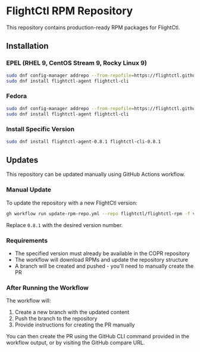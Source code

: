 # FlightCtl RPM Repository

This repository contains production-ready RPM packages for FlightCtl.

## Installation

### EPEL (RHEL 9, CentOS Stream 9, Rocky Linux 9)

```bash
sudo dnf config-manager addrepo --from-repofile=https://flightctl.github.io/flightctl-rpm/flightctl-epel.repo
sudo dnf install flightctl-agent flightctl-cli
```

### Fedora

```bash
sudo dnf config-manager addrepo --from-repofile=https://flightctl.github.io/flightctl-rpm/flightctl-fedora.repo
sudo dnf install flightctl-agent flightctl-cli
```

### Install Specific Version

```bash
sudo dnf install flightctl-agent-0.8.1 flightctl-cli-0.8.1
```

## Updates

This repository can be updated manually using GitHub Actions workflow.

### Manual Update

To update the repository with a new FlightCtl version:

```bash
gh workflow run update-rpm-repo.yml --repo flightctl/flightctl-rpm -f version=0.8.1
```

Replace `0.8.1` with the desired version number.

### Requirements

- The specified version must already be available in the COPR repository
- The workflow will download RPMs and update the repository structure
- A branch will be created and pushed - you'll need to manually create the PR

### After Running the Workflow

The workflow will:
1. Create a new branch with the updated content
2. Push the branch to the repository
3. Provide instructions for creating the PR manually

You can then create the PR using the GitHub CLI command provided in the workflow output, or by visiting the GitHub compare URL.

